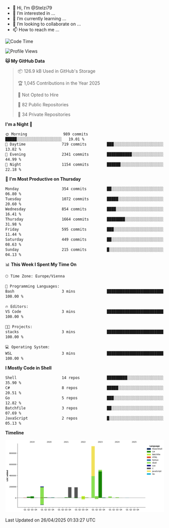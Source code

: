 - 👋 Hi, I’m @Stelzi79
- 👀 I’m interested in ...
- 🌱 I’m currently learning ...
- 💞️ I’m looking to collaborate on ...
- 📫 How to reach me ...

<!--START_SECTION:waka-->
![Code Time](http://img.shields.io/badge/Code%20Time-1%2C135%20hrs%2026%20mins-blue)

![Profile Views](http://img.shields.io/badge/Profile%20Views-0-blue)

**🐱 My GitHub Data** 

> 📦 126.9 kB Used in GitHub's Storage 
 > 
> 🏆 1,045 Contributions in the Year 2025
 > 
> 🚫 Not Opted to Hire
 > 
> 📜 82 Public Repositories 
 > 
> 🔑 34 Private Repositories 
 > 
**I'm a Night 🦉** 

```text
🌞 Morning                989 commits         █████░░░░░░░░░░░░░░░░░░░░   19.01 % 
🌆 Daytime                719 commits         ███░░░░░░░░░░░░░░░░░░░░░░   13.82 % 
🌃 Evening                2341 commits        ███████████░░░░░░░░░░░░░░   44.99 % 
🌙 Night                  1154 commits        ██████░░░░░░░░░░░░░░░░░░░   22.18 % 
```
📅 **I'm Most Productive on Thursday** 

```text
Monday                   354 commits         ██░░░░░░░░░░░░░░░░░░░░░░░   06.80 % 
Tuesday                  1072 commits        █████░░░░░░░░░░░░░░░░░░░░   20.60 % 
Wednesday                854 commits         ████░░░░░░░░░░░░░░░░░░░░░   16.41 % 
Thursday                 1664 commits        ████████░░░░░░░░░░░░░░░░░   31.98 % 
Friday                   595 commits         ███░░░░░░░░░░░░░░░░░░░░░░   11.44 % 
Saturday                 449 commits         ██░░░░░░░░░░░░░░░░░░░░░░░   08.63 % 
Sunday                   215 commits         █░░░░░░░░░░░░░░░░░░░░░░░░   04.13 % 
```


📊 **This Week I Spent My Time On** 

```text
🕑︎ Time Zone: Europe/Vienna

💬 Programming Languages: 
Bash                     3 mins              █████████████████████████   100.00 % 

🔥 Editors: 
VS Code                  3 mins              █████████████████████████   100.00 % 

🐱‍💻 Projects: 
stacks                   3 mins              █████████████████████████   100.00 % 

💻 Operating System: 
WSL                      3 mins              █████████████████████████   100.00 % 
```

**I Mostly Code in Shell** 

```text
Shell                    14 repos            █████████░░░░░░░░░░░░░░░░   35.90 % 
C#                       8 repos             █████░░░░░░░░░░░░░░░░░░░░   20.51 % 
Go                       5 repos             ███░░░░░░░░░░░░░░░░░░░░░░   12.82 % 
Batchfile                3 repos             ██░░░░░░░░░░░░░░░░░░░░░░░   07.69 % 
JavaScript               2 repos             █░░░░░░░░░░░░░░░░░░░░░░░░   05.13 % 
```



**Timeline**

![Lines of Code chart](https://raw.githubusercontent.com/Stelzi79/Stelzi79/main/assets/bar_graph.png)


 Last Updated on 26/04/2025 01:33:27 UTC
<!--END_SECTION:waka-->

<!---
Stelzi79/Stelzi79 is a ✨ special ✨ repository because its `README.md` (this file) appears on your GitHub profile.
You can click the Preview link to take a look at your changes.
--->
